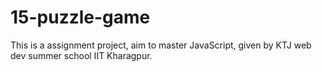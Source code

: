 # 15-puzzle-game
This is a assignment project, aim to master JavaScript, given by KTJ web dev summer school IIT Kharagpur.

